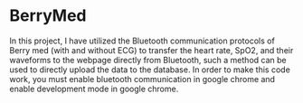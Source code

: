 # BerryMed
In this project, I have utilized the Bluetooth communication protocols of Berry med (with and without ECG) to transfer the heart rate, SpO2, and their waveforms to the webpage directly from Bluetooth, such a method can be used to directly upload the data to the database.
In order to make this code work, you must enable bluetooth communication in google chrome and enable development mode in google chrome.
